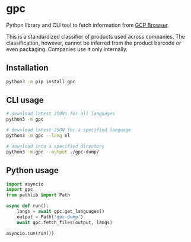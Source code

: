 # gpc

Python library and CLI tool to fetch information from [GCP Browser](https://gpc-browser.gs1.org/).

This is a standardized classifier of products used across companies. The classification, however, cannot be inferred from the product barcode or even packaging. Companies use it only internally.

## Installation

```bash
python3 -m pip install gpc
```

## CLI usage

```bash
# download latest JSONs for all languages
python3 -m gpc

# download latest JSON for a specified language
python3 -m gpc --lang nl

# download into a specified directory
python3 -m gpc --output ./gpc-dump/
```

## Python usage

```python
import asyncio
import gpc
from pathlib import Path

async def run():
    langs = await gpc.get_languages()
    output = Path('gpc-dump')
    await gpc.fetch_files(output, langs)

asyncio.run(run())
```
